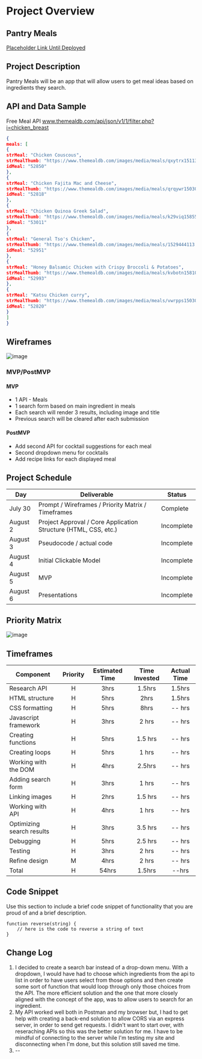 # Project Overview

## Pantry Meals

[Placeholder Link Until Deployed ](https://git.generalassemb.ly/niaemani/css-responsive-design-lesson.com)

## Project Description

Pantry Meals will be an app that will allow users to get meal ideas based on ingredients they search.

## API and Data Sample

Free Meal API www.themealdb.com/api/json/v1/1/filter.php?i=chicken_breast

```json
{
meals: [
{
strMeal: "Chicken Couscous",
strMealThumb: "https://www.themealdb.com/images/media/meals/qxytrx1511304021.jpg",
idMeal: "52850"
},
{
strMeal: "Chicken Fajita Mac and Cheese",
strMealThumb: "https://www.themealdb.com/images/media/meals/qrqywr1503066605.jpg",
idMeal: "52818"
},
{
strMeal: "Chicken Quinoa Greek Salad",
strMealThumb: "https://www.themealdb.com/images/media/meals/k29viq1585565980.jpg",
idMeal: "53011"
},
{
strMeal: "General Tso's Chicken",
strMealThumb: "https://www.themealdb.com/images/media/meals/1529444113.jpg",
idMeal: "52951"
},
{
strMeal: "Honey Balsamic Chicken with Crispy Broccoli & Potatoes",
strMealThumb: "https://www.themealdb.com/images/media/meals/kvbotn1581012881.jpg",
idMeal: "52993"
},
{
strMeal: "Katsu Chicken curry",
strMealThumb: "https://www.themealdb.com/images/media/meals/vwrpps1503068729.jpg",
idMeal: "52820"
}
]
}
```

## Wireframes

![image](https://user-images.githubusercontent.com/83891591/127872378-fa58ac42-6daa-44c1-9d25-3f7b453648d4.png)


### MVP/PostMVP 

#### MVP 

- 1 API - Meals
- 1 search form based on main ingredient in meals
- Each search will render 3 results, including image and title
- Previous search will be cleared after each submission


#### PostMVP  

- Add second API for cocktail suggestions for each meal
- Second dropdown menu for cocktails
- Add recipe links for each displayed meal


## Project Schedule


|  Day | Deliverable | Status
|---|---| ---|
|July 30| Prompt / Wireframes / Priority Matrix / Timeframes | Complete
|August 2| Project Approval / Core Application Structure (HTML, CSS, etc.) | Incomplete
|August 3| Pseudocode / actual code | Incomplete
|August 4| Initial Clickable Model  | Incomplete
|August 5| MVP | Incomplete
|August 6| Presentations | Incomplete

## Priority Matrix

![image](https://user-images.githubusercontent.com/83891591/127861779-29d2611e-5cde-4b25-81bf-1bc9ce8e1e47.png)


## Timeframes

| Component | Priority | Estimated Time | Time Invested | Actual Time |
| --- | :---: |  :---: | :---: | :---: |
| Research API | H | 3hrs| 1.5hrs | 1.5hrs |
| HTML structure | H | 5hrs| 2hrs | 1.5hrs |
| CSS formatting | H | 5hrs| 8hrs | -- hrs |
| Javascript framework | H | 3hrs| 2 hrs | -- hrs |
| Creating functions | H | 5hrs| 1.5 hrs | -- hrs |
| Creating loops | H | 5hrs| 1 hrs | -- hrs |
| Working with the DOM | H | 4hrs| 2.5hrs | -- hrs |
| Adding search form | H | 3hrs| 1 hrs | -- hrs |
| Linking images | H | 2hrs| 1.5 hrs | -- hrs |
| Working with API | H | 4hrs| 1 hrs | -- hrs |
| Optimizing search results | H | 3hrs| 3.5 hrs | -- hrs |
| Debugging | H | 5hrs| 2.5 hrs | -- hrs |
| Testing| H | 3hrs| 2 hrs | -- hrs |
| Refine design | M | 4hrs| 2 hrs | -- hrs |
| Total | H | 54hrs| 1.5hrs | --hrs |

## Code Snippet

Use this section to include a brief code snippet of functionality that you are proud of and a brief description.  

```
function reverse(string) {
	// here is the code to reverse a string of text
}
```

## Change Log
 1. I decided to create a search bar instead of a drop-down menu. With a dropdown, I would have had to choose which ingredients from the api to list in order to have users select from those options and then create some sort of function that would loop through only those choices from the API. The more efficient solution and the one that more closely aligned with the concept of the app, was to allow users to search for an ingredient.
 2. My API worked well both in Postman and my browser but, I had to get help with creating a back-end solution to allow CORS via an express server, in order to send get requests. I didn't want to start over, with reseraching APIs so this was the better solution for me. I have to be mindful of connecting to the server while I'm testing my site and disconnecting when I'm done, but this solution still saved me time.
 3. --
